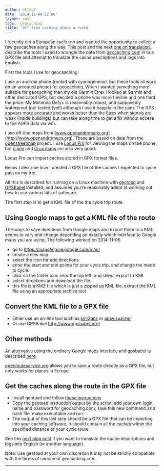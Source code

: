 ```yaml
---
author: elfnor
date: '2014-11-09 22:00'
layout: post
tags:  geocaching
title: 'Off-line caching along a route'
---
```


I recently did a European cycle trip and wanted the opportunity to collect a few geocaches along the way. This post and the next [one on translation](%7Bfilename%7D/translate_caches.md), describe the tools I used to wrangle the data from [geocaching.com](http://www.geocaching.com) in to a GPX file and attempt to translate the cache descriptions and logs into English.

First the tools I use for geocaaching:

I use an android phone (rooted with cyanogenmod, but these tools all work on an unrooted phone) for geocaching. When I wanted something more suitable for geocaching than my old Garmin Etrex I looked at Garmin and other dedicated GPS, but decided a phone was more flexible and one third the price. My Motorola Defy+ is reasonably robust, and supposedly waterproof (not tested (yet!) although I use it happily in the rain). The GPS appears more accurate and works better than the Etrex when signals are weak (inside buildings) but can take along time to get a fix without access to the AGPS data via wifi.

I use off-line maps from [www.openandromaps.org](http://www.openandromaps.org). These are based on data from the [openstreetmap](http://www.openstreetmap.org) project. I use [Locus Pro](http://www.locusmap.eu/) for viewing the maps on the phone, but [c:geo](http://cgeo.org/) and [Orux maps](http://www.oruxmaps.com/index_en.html) are also very good.

Locus Pro can import caches stored in GPX format files.

Below I describe how I created a GPX file of the caches I expected to cycle past on my trip.

All this is described for running on a Linux machine with [geotoad](http://code.google.com/p/geotoad/) and [GPSBabel](http://www.gpsbabel.org/) installed, and assumes you\'re reasonably adept at working out how to use various bits of software.

The first step is to get a KML file of the the cycle trip route.

## Using Google maps to get a KML file of the route

The ways to save directions from Google maps and export them to a KML seems to vary and change depending on exactly which interface to Google maps you are using. The following worked on 2014-11-09.

-   go to <https://mapsengine.google.com/map/>
-   create a new map
-   select the icon for add directions
-   enter the start and end points for your cycle trip, and change the mode to cycle.
-   click on the folder icon near the top left, and select export to KML
-   select directions and download the file.
-   this file is a KMZ file which is just a zipped up KML file, extract the KML file using an appropriate archive tool

## Convert the KML file to a GPX file

-   Either use an on-line tool such as [kml2gpx](http://kml2gpx.com) or [gpsvisualizer](http://www.gpsvisualizer.com/)
-   Or use GPSBabel <http://www.gpsbabel.org/>.

## Other methods

An alternative using the ordinary Google maps interface and gpsbabel is described [here](http://www.gpsbabel.org/htmldoc-1.5.1/fmt_google.html).

[openrouteservice.org](http://www.openrouteservice.org) allows you to save a route directly as a GPX file, but only works for places in Europe.

## Get the caches along the route in the GPX file

-   Install geotoad and follow [these instructions](https://code.google.com/p/geotoad/wiki/OtherSearches#Searches_along_a_given_track/route)
-   Copy the geotoad instruction output by the script, add your own login name and password for geocaching.com, save this new command as a bash file, make executable and run.
-   The output of this last step should be a GPX file that can be importing into your caching software. It should contain all the caches within the specified distance of your cycle route.

See this [next blog post](%7Bfilename%7D/translate_caches.md) if you want to translate the cache descriptions and logs into English (or another language).

Note: Use geotoad at your own discretion it may not be strictly compatible with the terms of service of geocaching.com.

------------------------------------------------------------------------
